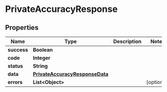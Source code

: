
# PrivateAccuracyResponse

## Properties
Name | Type | Description | Notes
------------ | ------------- | ------------- | -------------
**success** | **Boolean** |  | 
**code** | **Integer** |  | 
**status** | **String** |  | 
**data** | [**PrivateAccuracyResponseData**](PrivateAccuracyResponseData.md) |  | 
**errors** | **List&lt;Object&gt;** |  |  [optional]



